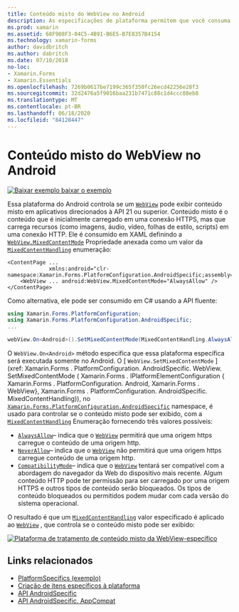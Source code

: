 ```yaml
---
title: Conteúdo misto do WebView no Android
description: As especificações de plataforma permitem que você consuma a funcionalidade que só está disponível em uma plataforma específica, sem implementar renderizadores ou efeitos personalizados. Este artigo explica como consumir a plataforma Android específica que exibe conteúdo misto em uma WebView em aplicativos direcionados à API 21 ou superior.
ms.prod: xamarin
ms.assetid: 68F908F3-04C5-4B91-B6E5-B7E8357B4154
ms.technology: xamarin-forms
author: davidbritch
ms.author: dabritch
ms.date: 07/10/2018
no-loc:
- Xamarin.Forms
- Xamarin.Essentials
ms.openlocfilehash: 7269b0617be7199c365f350fc26ecd42256e28f3
ms.sourcegitcommit: 32d2476a5f9016baa231b7471c88c1d4ccc08eb8
ms.translationtype: MT
ms.contentlocale: pt-BR
ms.lasthandoff: 06/18/2020
ms.locfileid: "84128447"
---
```

# <a name="webview-mixed-content-on-android"></a>Conteúdo misto do WebView no Android

[![Baixar exemplo ](~/media/shared/download.png) baixar o exemplo](https://docs.microsoft.com/samples/xamarin/xamarin-forms-samples/userinterface-platformspecifics)

Essa plataforma do Android controla se um [`WebView`](xref:Xamarin.Forms.WebView) pode exibir conteúdo misto em aplicativos direcionados à API 21 ou superior. Conteúdo misto é o conteúdo que é inicialmente carregado em uma conexão HTTPS, mas que carrega recursos (como imagens, áudio, vídeo, folhas de estilo, scripts) em uma conexão HTTP. Ele é consumido em XAML definindo a [`WebView.MixedContentMode`](xref:Xamarin.Forms.PlatformConfiguration.AndroidSpecific.WebView.MixedContentModeProperty) Propriedade anexada como um valor da [`MixedContentHandling`](xref:Xamarin.Forms.PlatformConfiguration.AndroidSpecific.MixedContentHandling) enumeração:

```xaml
<ContentPage ...
             xmlns:android="clr-namespace:Xamarin.Forms.PlatformConfiguration.AndroidSpecific;assembly=Xamarin.Forms.Core">
    <WebView ... android:WebView.MixedContentMode="AlwaysAllow" />
</ContentPage>
```

Como alternativa, ele pode ser consumido em C# usando a API fluente:

```csharp
using Xamarin.Forms.PlatformConfiguration;
using Xamarin.Forms.PlatformConfiguration.AndroidSpecific;
...

webView.On<Android>().SetMixedContentMode(MixedContentHandling.AlwaysAllow);
```

O `WebView.On<Android>` método especifica que essa plataforma específica será executada somente no Android. O [ `WebView.SetMixedContentMode` ] (xref: Xamarin.Forms . PlatformConfiguration. AndroidSpecific. WebView. SetMixedContentMode ( Xamarin.Forms . IPlatformElementConfiguration { Xamarin.Forms . PlatformConfiguration. Android, Xamarin.Forms . WebView}, Xamarin.Forms . PlatformConfiguration. AndroidSpecific. MixedContentHandling)), no [`Xamarin.Forms.PlatformConfiguration.AndroidSpecific`](xref:Xamarin.Forms.PlatformConfiguration.AndroidSpecific) namespace, é usado para controlar se o conteúdo misto pode ser exibido, com a [`MixedContentHandling`](xref:Xamarin.Forms.PlatformConfiguration.AndroidSpecific.MixedContentHandling) Enumeração fornecendo três valores possíveis:

- [`AlwaysAllow`](xref:Xamarin.Forms.PlatformConfiguration.AndroidSpecific.MixedContentHandling.AlwaysAllow)– indica que o [`WebView`](xref:Xamarin.Forms.WebView) permitirá que uma origem https carregue o conteúdo de uma origem http.
- [`NeverAllow`](xref:Xamarin.Forms.PlatformConfiguration.AndroidSpecific.MixedContentHandling.NeverAllow)– indica que o [`WebView`](xref:Xamarin.Forms.WebView) não permitirá que uma origem https carregue conteúdo de uma origem http.
- [`CompatibilityMode`](xref:Xamarin.Forms.PlatformConfiguration.AndroidSpecific.MixedContentHandling.CompatibilityMode)– indica que o [`WebView`](xref:Xamarin.Forms.WebView) tentará ser compatível com a abordagem do navegador da Web do dispositivo mais recente. Algum conteúdo HTTP pode ter permissão para ser carregado por uma origem HTTPS e outros tipos de conteúdo serão bloqueados. Os tipos de conteúdo bloqueados ou permitidos podem mudar com cada versão do sistema operacional.

O resultado é que um [`MixedContentHandling`](xref:Xamarin.Forms.PlatformConfiguration.AndroidSpecific.MixedContentHandling) valor especificado é aplicado ao [`WebView`](xref:Xamarin.Forms.WebView) , que controla se o conteúdo misto pode ser exibido:

[![Plataforma de tratamento de conteúdo misto da WebView-específico](webview-mixed-content-images/webview-mixedcontent.png "Plataforma de tratamento de conteúdo misto da WebView-específico")](webview-mixed-content-images/webview-mixedcontent-large.png#lightbox "Plataforma de tratamento de conteúdo misto da WebView-específico")

## <a name="related-links"></a>Links relacionados

- [PlatformSpecifics (exemplo)](https://docs.microsoft.com/samples/xamarin/xamarin-forms-samples/userinterface-platformspecifics)
- [Criação de itens específicos à plataforma](~/xamarin-forms/platform/platform-specifics/index.md#creating-platform-specifics)
- [API AndroidSpecific](xref:Xamarin.Forms.PlatformConfiguration.AndroidSpecific)
- [API AndroidSpecific. AppCompat](xref:Xamarin.Forms.PlatformConfiguration.AndroidSpecific.AppCompat)
